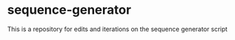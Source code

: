 # sequence-generator
This is a repository for edits and iterations on the sequence generator script 
